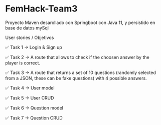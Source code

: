 # FemHack-Team3

Proyecto Maven desarollado con Springboot con Java 11, y persistido en base de datos mySql

User stories / Objetivos

✅ Task 1 → Login & Sign up

✅ Task 2 → A route that allows to check if the choosen answer by the player is correct.

✅ Task 3 → A route that returns a set of 10 questions (randomly selected from a JSON, these can be fake questions) with 4 possible answers.

✅ Task 4 → User model

✅ Task 5 → User CRUD

✅ Task 6 → Question model

✅ Task 7 → Question CRUD
